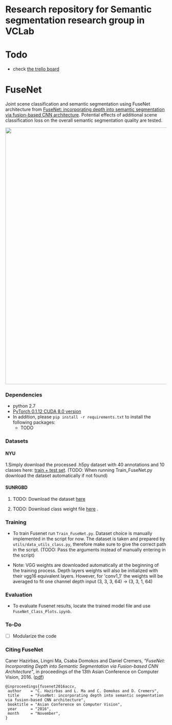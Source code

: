 # Research repository for Semantic segmentation research group in VCLab

# Todo
- check [the trello board](https://trello.com/b/LWmGOprs/semseg-study)

# FuseNet

Joint scene classification and semantic segmentation using FuseNet architecture from [FuseNet: incorporating depth into semantic segmentation via fusion-based CNN architecture](https://vision.in.tum.de/_media/spezial/bib/hazirbasma2016fusenet.pdf). Potential effects of additional scene classification loss on the overall semantic segmentation quality are tested.

<img src="images/framework.png" width="800px"/>

### Dependencies
- python 2.7
- [PyTorch 0.1.12 CUDA 8.0 version](http://pytorch.org/previous-versions/)
- In addition, please `pip install -r requirements.txt` to install the following packages:
    - TODO

### Datasets 

#### NYU

1.Simply download the processed .h5py dataset with 40 annotations and 10 classes here: [train + test set](https://www.dropbox.com/s/n664gpdt7rkuejj/nyu_class_10_db.h5?dl=0). (TODO: When running Train_FuseNet.py download the dataset automatically if not found)


#### SUNRGBD

1. TODO: Download the dataset [here](link)

2. TODO: Download class weight file [here](link) .

### Training
- To train Fusenet run `Train_FuseNet.py`. Dataset choice is manually implemented in the script for now. The dataset is taken and prepared by `utils/data_utils_class.py`, therefore make sure to give the correct path in the script. (TODO: Pass the arguments instead of manually entering in the script) 

- Note: VGG weights are downloaded automatically at the beginning of the training process. Depth layers weights will also be initialized with their vgg16 equivalent layers. However, for 'conv1_1' the weights will be averaged to fit one channel depth input (3, 3, 3, 64) -> (3, 3, 1, 64)

### Evaluation
- To evaluate Fusenet results, locate the trained model file and use `FuseNet_Class_Plots.ipynb`. 

### To-Do
- [ ] Modularize the code 

### Citing FuseNet
Caner Hazirbas, Lingni Ma, Csaba Domokos and Daniel Cremers, _"FuseNet: Incorporating Depth into Semantic Segmentation via Fusion-based CNN Architecture"_, in proceedings of the 13th Asian Conference on Computer Vision, 2016. ([pdf](https://vision.in.tum.de/_media/spezial/bib/hazirbasma2016fusenet.pdf))

    @inproceedings{fusenet2016accv,
     author    = "C. Hazirbas and L. Ma and C. Domokos and D. Cremers",
     title     = "FuseNet: incorporating depth into semantic segmentation via fusion-based CNN architecture",
     booktitle = "Asian Conference on Computer Vision",
     year      = "2016",
     month     = "November",
    }
